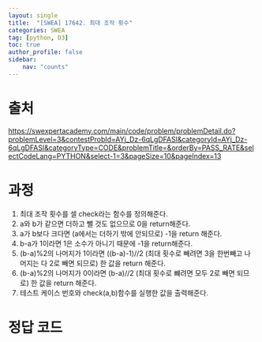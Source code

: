 ```yaml
---
layout: single
title:  "[SWEA] 17642. 최대 조작 횟수"
categories: SWEA
tag: [python, D3]
toc: true
author_profile: false
sidebar:
    nav: "counts"
---
```


# 출처
<https://swexpertacademy.com/main/code/problem/problemDetail.do?problemLevel=3&contestProbId=AYj_Dz-6qLgDFASl&categoryId=AYj_Dz-6qLgDFASl&categoryType=CODE&problemTitle=&orderBy=PASS_RATE&selectCodeLang=PYTHON&select-1=3&pageSize=10&pageIndex=13>
  
  
# 과정
1. 최대 조작 횟수를 셀 check라는 함수를 정의해준다.
2. a와 b가 같으면 더하고 뺄 것도 없으므로 0을 return해준다.
3. a가 b보다 크다면 (a에서는 더하기 밖에 안되므로) -1을 return 해준다.
4. b-a가 1이라면 1은 소수가 아니기 때문에 -1을 return해준다.
5. (b-a)%2의 나머지가 1이라면 ((b-a)-1)//2 (최대 횟수로 빼려면 3을 한번빼고 나머지는 다 2로 빼면 되므로) 한 값을 return 해준다.
6. (b-a)%2의 나머지가 0이라면 (b-a)//2 (최대 횟수로 뺴려면 모두 2로 빼면 되므로) 한 값을 return 해준다.
7. 테스트 케이스 번호와 check(a,b)함수를 실행한 값을 출력해준다.
    
    
# 정답 코드
<script src="https://gist.github.com/kghees/9bc4d6d3d14b02f5d0441dc470ff9105.js"></script>